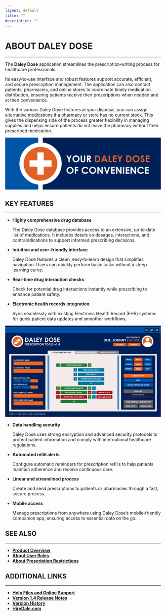 ```yaml
---
layout: default
title: ""
description: ""
---
```


# **ABOUT DALEY DOSE**
---
The **Daley Dose** application streamlines the prescription‑writing process for healthcare professionals.

Its easy‑to‑use interface and robust features support accurate, efficient, and secure prescription management. The application can also contact patients, pharmacies, and online stores to coordinate timely medication distribution, ensuring patients receive their prescriptions when needed and at their convenience.

With the various Daley Dose features at your disposal, you can assign alternative medications if a pharmacy or store has no current stock. This gives the dispensing side of the process greater flexibility in managing supplies and helps ensure patients do not leave the pharmacy without their prescribed medication.

![Slogan](/assets/images/daley-dose-banner-2.png)

## **KEY FEATURES**
---
- **Highly comprehensive drug database**  

  The Daley Dose database provides access to an extensive, up‑to‑date list of medications. It includes details on dosages, interactions, and contraindications to support informed prescribing decisions.  

- **Intuitive and user‑friendly interface**  

  Daley Dose features a clean, easy‑to‑learn design that simplifies navigation. Users can quickly perform basic tasks without a steep learning curve.  

- **Real‑time drug interaction checks**  

  Check for potential drug interactions instantly while prescribing to enhance patient safety.  

- **Electronic health records integration**  

  Sync seamlessly with existing Electronic Health Record (EHR) systems for quick patient data updates and smoother workflows.  

![Main Screen with Errors](/assets/images/daley-dose-home-window-error.png)

- **Data handling security**  

  Daley Dose uses strong encryption and advanced security protocols to protect patient information and comply with international healthcare regulations.  

- **Automated refill alerts**  

  Configure automatic reminders for prescription refills to help patients maintain adherence and receive continuous care.  

- **Linear and streamlined process**  

  Create and send prescriptions to patients or pharmacies through a fast, secure process.  

- **Mobile access**  

  Manage prescriptions from anywhere using Daley Dose’s mobile‑friendly companion app, ensuring access to essential data on the go.

## **SEE ALSO**
---
- [**Product Overview**](https://hiredale.github.io/daleydose/)
- [**About User Roles**](/daleydose/about-user-roles)  
- [**About Prescription Restrictions**](/daleydose/about-prescription-restrictions)

## **ADDITIONAL LINKS**
---
- [**Help Files and Online Support**](/daleydose/help-files)
- [**Version 1.4 Release Notes**](/daleydose/release-notes-v1.4)
- [**Version History**](/daleydose/version-history)
- [**HireDale.com**](https://hiredale.github.io)
